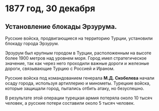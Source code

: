 # 1877 год, 30 декабря 
## Установление блокады Эрзурума.
Русские войска, продвигающиеся на территорию Турции, установили блокаду города Эрзурум.

Эрзурум был крупным городом в Турции, расположенным на высоте более 1900 метров над уровнем моря. Город имел стратегическое значение, так как через него проходили важные дороги и железные дороги, связывающие Турцию с Россией и Ираном.

Русские войска под командованием генерала **М.Д. Скобелева** начали осаду города, используя артиллерию и минометы. Турецкие войска, которые защищали город, пытались отбить атаку, но безуспешно.

В результате этой операции турецкая армия потеряла около 10 тысяч человек, а русские потери составили около 5 тысяч человек.